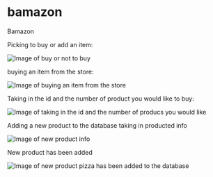 # bamazon
Bamazon


Picking to buy or add an item:

![Image of buy or not to buy](hoorp.com/project/picking-what-todo.png)

buying an item from the store:

![Image of buying an item from the store](hoorp.com/project/click-buy.png)


Taking in the id and the number of product you would like to buy:

![Image of taking in the id and the number of producs you would like](https://livio1357.github.com/bamzon/images/buying-product-prompt.png)


Adding a new product to the database taking in producted info

![Image of new product info](https://livio1357.github.com/bamzon/images/taking-in-new-product-details.png)


New product has been added

![Image of new product pizza has been added to the database](https://livio1357.github.com/bamzon/images/new-product-added.png)




